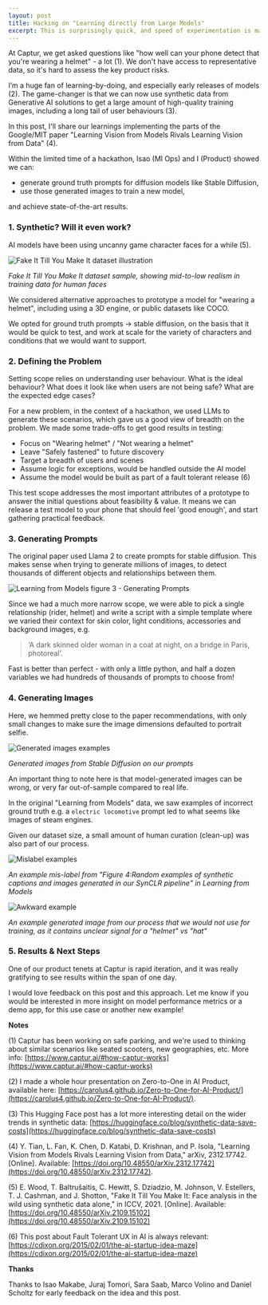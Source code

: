 ```yaml
---
layout: post
title: Hacking on "Learning directly from Large Models"
excerpt: This is surprisingly quick, and speed of experimentation is magical. A practical look at our hackathon project.
---
```


At Captur, we get asked questions like "how well can your phone detect that you're wearing a helmet" - a lot (1). We don't have access to representative data, so it's hard to assess the key product risks.

I’m a huge fan of learning-by-doing, and especially early releases of models (2). The game-changer is that we can now use synthetic data from Generative AI solutions to get a large amount of high-quality training images, including a long tail of user behaviours (3). 

In this post, I'll share our learnings implementing the parts of the Google/MIT paper "Learning Vision from Models Rivals Learning Vision from Data" (4). 

Within the limited time of a hackathon, Isao (Ml Ops) and I (Product) showed we can:
- generate ground truth prompts for diffusion models like Stable Diffusion, 
- use those generated images to train a new model, 

and achieve state-of-the-art results.

### 1. Synthetic? Will it even work?
AI models have been using uncanny game character faces for a while (5). 

![Fake It Till You Make It dataset illustration](/images/synthetic-data-fake-it-till-you-make-it-dataset.png)

_Fake It Till You Make It dataset sample, showing mid-to-low realism in training data for human faces_

We considered alternative approaches to prototype a model for "wearing a helmet", including using a 3D engine, or public datasets like COCO. 

We opted for ground truth prompts -> stable diffusion, on the basis that it would be quick to test, and work at scale for the variety of characters and conditions that we would want to support.

### 2. Defining the Problem 
Setting scope relies on understanding user behaviour. What is the ideal behaviour? What does it look like when users are not being safe? What are the expected edge cases? 

For a new problem, in the context of a hackathon, we used LLMs to generate these scenarios, which gave us a good view of breadth on the problem. We made some trade-offs to get good results in testing:
- Focus on "Wearing helmet" / "Not wearing a helmet"
- Leave "Safely fastened" to future discovery
- Target a breadth of users and scenes
- Assume logic for exceptions, would be handled outside the AI model
- Assume the model would be built as part of a fault tolerant release (6)

This test scope addresses the most important attributes of a prototype to answer the initial questions about feasibility & value. It means we can release a test model to your phone that should feel 'good enough', and start gathering practical feedback.

### 3. Generating Prompts
The original paper used Llama 2 to create prompts for stable diffusion. This makes sense when trying to generate millions of images, to detect thousands of different objects and relationships between them. 

![Learning from Models figure 3 - Generating Prompts](/images/synthetic-data-learning-from-models-fig3.png)

Since we had a much more narrow scope, we were able to pick a single relationship (rider, helmet) and write a script with a simple template where we varied their context for skin color, light conditions, accessories and background images, e.g.

> ‘A dark skinned older woman in a coat at night, on a bridge in Paris, photoreal’. 

Fast is better than perfect - with only a little python, and half a dozen variables we had hundreds of thousands of prompts to choose from!

### 4. Generating Images
Here, we hemmed pretty close to the paper recommendations, with only small changes to make sure the image dimensions defaulted to portrait selfie. 

![Generated images examples](/images/synthetic-data-generated-images-examples.png)

_Generated images from Stable Diffusion on our prompts_

An important thing to note here is that model-generated images can be wrong, or very far out-of-sample compared to real life.  

In the original "Learning from Models" data, we saw examples of incorrect ground truth e.g. a `electric locomotive` prompt led to what seems like images of steam engines. 

Given our dataset size, a small amount of human curation (clean-up) was also part of our process.

![Mislabel examples](/images/synthetic-data-mislabel.png)

_An example mis-label from "Figure 4:Random examples of synthetic captions and images generated in our SynCLR pipeline" in Learning from Models_

![Awkward example](/images/synthetic-data-bad-training.png)

_An example generated image from our process that we would not use for training, as it contains unclear signal for a "helmet" vs "hat"_

### 5. Results & Next Steps
One of our product tenets at Captur is rapid iteration, and it was really gratifying to see results within the span of one day. 

I would love feedback on this post and this approach. Let me know if you would be interested in more insight on model performance metrics or a demo app, for this use case or another new example!



**Notes**

(1) Captur has been working on safe parking, and we're used to thinking about similar scenarios like seated scooters, new geographies, etc. More info:
[https://www.captur.ai/#how-captur-works](https://www.captur.ai/#how-captur-works)

(2) I made a whole hour presentation on Zero-to-One in AI Product, available here:
[https://carolus4.github.io/Zero-to-One-for-AI-Product/](https://carolus4.github.io/Zero-to-One-for-AI-Product/).

(3) This Hugging Face post has a lot more interesting detail on the wider trends in synthetic data: [https://huggingface.co/blog/synthetic-data-save-costs](https://huggingface.co/blog/synthetic-data-save-costs)

(4) Y. Tian, L. Fan, K. Chen, D. Katabi, D. Krishnan, and P. Isola, "Learning Vision from Models Rivals Learning Vision from Data," arXiv, 2312.17742. [Online]. Available: [https://doi.org/10.48550/arXiv.2312.17742](https://doi.org/10.48550/arXiv.2312.17742).

(5) E. Wood, T. Baltrušaitis, C. Hewitt, S. Dziadzio, M. Johnson, V. Estellers, T. J. Cashman, and J. Shotton, "Fake It Till You Make It: Face analysis in the wild using synthetic data alone," in ICCV, 2021. [Online]. Available: [https://doi.org/10.48550/arXiv.2109.15102](https://doi.org/10.48550/arXiv.2109.15102)

(6) This post about Fault Tolerant UX in AI is always relevant: [https://cdixon.org/2015/02/01/the-ai-startup-idea-maze](https://cdixon.org/2015/02/01/the-ai-startup-idea-maze)

**Thanks** 

Thanks to Isao Makabe, Juraj Tomori, Sara Saab, Marco Volino and Daniel Scholtz for early feedback on the idea and this post.